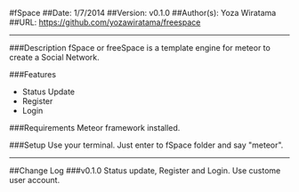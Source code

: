 #fSpace
##Date: 1/7/2014
##Version: v0.1.0
##Author(s): Yoza Wiratama
##URL: https://github.com/yozawiratama/freespace

----------
###Description
fSpace or freeSpace is a template engine for meteor to create a Social Network.


###Features
 - Status Update
 - Register
 - Login

###Requirements
Meteor framework installed.

###Setup
Use your terminal. Just enter to fSpace folder and say "meteor".


----------

##Change Log
###v0.1.0
Status update, Register and Login. Use custome user account.